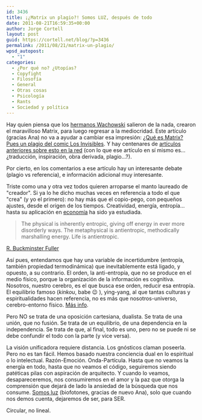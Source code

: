 ```yaml
---
id: 3436
title: ¡¿Matrix un plagio?! Somos LUZ, después de todo
date: 2011-08-21T16:59:35+00:00
author: Jorge Cortell
layout: post
guid: https://cortell.net/blog/?p=3436
permalink: /2011/08/21/matrix-un-plagio/
wpsd_autopost:
  - "1"
categories:
  - ¿Por qué no? ¿Utopías?
  - Copyfight
  - Filosofí­a
  - General
  - Otras cosas
  - Psicología
  - Rants
  - Sociedad y polí­tica
---
```

Hay quien piensa que los <a title="https://es.wikipedia.org/wiki/Hermanos_Wachowski" href="https://es.wikipedia.org/wiki/Hermanos_Wachowski" target="_blank">hermanos Wachowski</a> salieron de la nada, crearon el maravilloso Matrix, para luego regresar a la mediocridad. Este artículo (gracias Ana) no va a ayudar a cambiar esa impresión: <a title="https://mundovodevil.blogspot.com/2011/06/que-es-matrix-pues-un-plagio-del-comic.html" href="https://mundovodevil.blogspot.com/2011/06/que-es-matrix-pues-un-plagio-del-comic.html" target="_blank">¿Qué es Matrix? Pues un plagio del comic Los Invisibles</a>. Y hay centenares de <a title="https://www.google.es/search?sourceid=chrome&ie=UTF-8&q=matrix+the+invisbles+comic" href="https://www.google.es/search?sourceid=chrome&ie=UTF-8&q=matrix+the+invisbles+comic" target="_blank">artículos anteriores sobre esto en la red</a> (con lo que ese artículo en sí mismo es...¿traducción, inspiración, obra derivada, plagio...?).

Por cierto, en los comentarios a ese artículo hay un interesante debate (plagio vs referencia), e información adicional muy interesante.

Triste como una y otra vez todos quieren arroparse el manto laureado de "creador". Si ya lo he dicho muchas veces en referencia a todo el que "crea" (y yo el primero): no hay más que el copio-pego, con pequeños ajustes, desde el origen de los tiempos. Creatividad, energía, entropía... hasta su aplicación en <a title="https://ethics.paricenter.com/en/conference/papers/energy.pdf" href="https://ethics.paricenter.com/en/conference/papers/energy.pdf" target="_blank">economía</a> ha sido ya estudiada.

> The physical is inherently entropic, giving off energy in ever more disorderly ways. The metaphysical is antientropic, methodically marshalling energy. Life is antientropic.

<a title="https://es.wikipedia.org/wiki/Richard_Buckminster_Fuller" href="https://es.wikipedia.org/wiki/Richard_Buckminster_Fuller" target="_blank">R. Buckminster Fuller</a>

Así pues, entendamos que hay una variable de incertidumbre (entropía, también propiedad termodinámica) que inevitablemente está ligado, y opuesto, a su contrario. El orden, la anti-entropía, que no se produce en el medio físico, porque la organización de la información es cognitiva. Nosotros, nuestro cerebro, es el que busca ese orden, reducir esa entropía. El equilibrio famoso (_kinkou_, babe 😉 ), ying-yang, al que tantas culturas y espiritualidades hacen referencia, no es más que nosotros-universo, cerebro-entorno físico. <a title="https://2bcreative.org/?page_id=158" href="https://2bcreative.org/?page_id=158" target="_blank">Más info</a>.

Pero NO se trata de una oposición cartesiana, dualista. Se trata de una unión, que no fusión. Se trata de un equilibrio, de una dependencia en la independencia. Se trata de que, al final, todo es uno, pero no se puede ni se debe confundir el todo con la parte (y vice versa).

La visión unificadora requiere distancia. Los gnósticos claman poseerla. Pero no es tan fácil. Hemos basado nuestra conciencia dual en lo espiritual o lo intelectual. Razón-Emoción. Onda-Partícula. Hasta que no veamos la energía en todo, hasta que no veamos el código, seguiremos siendo patéticas pilas con aspiración de arquitecto. Y cuando lo veamos, desapareceremos, nos consumiremos en el amor y la paz que otorga la comprensión que dejará de lado la ansiedad de la búsqueda que nos consume. <a title="https://pijamasurf.com/2011/08/siendo-luz-el-tiempo-desde-la-perspectiva-de-un-foton/" href="https://pijamasurf.com/2011/08/siendo-luz-el-tiempo-desde-la-perspectiva-de-un-foton/" target="_blank">Somos luz</a> (biofotones, gracias de nuevo Ana), solo que cuando nos demos cuenta, dejaremos de ser, para SER.

Circular, no lineal.